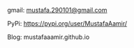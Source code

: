 gmail: mustafa.290101@gmail.com

PyPi: https://pypi.org/user/MustafaAamir/

Blog: mustafaaamir.github.io

